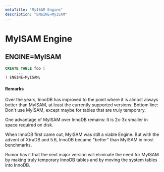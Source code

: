 ```yaml
---
metaTitle: "MyISAM Engine"
description: "ENGINE=MyISAM"
---
```


# MyISAM Engine



## ENGINE=MyISAM


```sql
CREATE TABLE foo (
     ...
) ENGINE=MyISAM;

```



#### Remarks


Over the years, InnoDB has improved to the point where it is almost always better than MyISAM, at least the currently supported versions.  Bottom line:  Don't use MyISAM, except maybe for tables that are truly temporary.

One advantage of MyISAM over InnoDB remains:  It is 2x-3x smaller in space required on disk.

When InnoDB first came out, MyISAM was still a viable Engine.  But with the advent of XtraDB and 5.6, InnoDB became "better" than MyISAM in most benchmarks.

Rumor has it that the next major version will eliminate the need for MyISAM by making truly temporary InnoDB tables and by moving the system tables into InnoDB.

